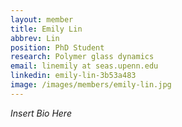 ```yaml
---
layout: member
title: Emily Lin
abbrev: Lin
position: PhD Student
research: Polymer glass dynamics
email: linemily at seas.upenn.edu
linkedin: emily-lin-3b53a483
image: /images/members/emily-lin.jpg
---
```


*Insert Bio Here*
